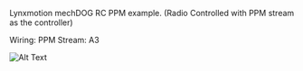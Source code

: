Lynxmotion mechDOG RC PPM example. (Radio Controlled with PPM stream as the controller)

Wiring:
  PPM Stream: A3
  
![Alt Text](https://github.com/Lynxmotion/SES-V2-mechDOG/blob/master/SESV2-mechDOG-Setup-RC-Control-REV2.PNG)

